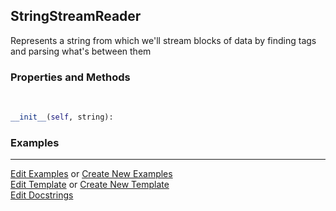 ## <a id="McUtils.Parsers.FileStreamer.StringStreamReader">StringStreamReader</a>
Represents a string from which we'll stream blocks of data by finding tags and parsing what's between them

### Properties and Methods
<a id="McUtils.Parsers.FileStreamer.StringStreamReader.__init__" class="docs-object-method">&nbsp;</a>
```python
__init__(self, string): 
```

### Examples




___

[Edit Examples](https://github.com/McCoyGroup/McUtils/edit/edit/ci/examples/ci/docs/McUtils/Parsers/FileStreamer/StringStreamReader.md) or 
[Create New Examples](https://github.com/McCoyGroup/McUtils/new/edit/?filename=ci/examples/ci/docs/McUtils/Parsers/FileStreamer/StringStreamReader.md) <br/>
[Edit Template](https://github.com/McCoyGroup/McUtils/edit/edit/ci/docs/ci/docs/McUtils/Parsers/FileStreamer/StringStreamReader.md) or 
[Create New Template](https://github.com/McCoyGroup/McUtils/new/edit/?filename=ci/docs/templates/ci/docs/McUtils/Parsers/FileStreamer/StringStreamReader.md) <br/>
[Edit Docstrings](https://github.com/McCoyGroup/McUtils/edit/edit/McUtils/Parsers/FileStreamer.py?message=Update%20Docs)